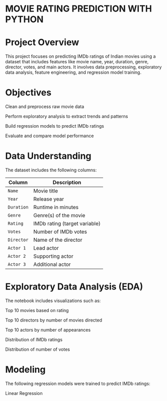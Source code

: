 #  MOVIE RATING PREDICTION WITH PYTHON


# Project Overview

This project focuses on predicting IMDb ratings of Indian movies using a dataset that includes features like movie name, year, duration, genre, director, votes, and main actors. It involves data preprocessing, exploratory data analysis, feature engineering, and regression model training.

# Objectives

Clean and preprocess raw movie data

Perform exploratory analysis to extract trends and patterns

Build regression models to predict IMDb ratings

Evaluate and compare model performance

# Data Understanding
The dataset includes the following columns:

| Column     | Description                   |
| ---------- | ----------------------------- |
| `Name`     | Movie title                   |
| `Year`     | Release year                  |
| `Duration` | Runtime in minutes            |
| `Genre`    | Genre(s) of the movie         |
| `Rating`   | IMDb rating (target variable) |
| `Votes`    | Number of IMDb votes          |
| `Director` | Name of the director          |
| `Actor 1`  | Lead actor                    |
| `Actor 2`  | Supporting actor              |
| `Actor 3`  | Additional actor              |

# Exploratory Data Analysis (EDA)
The notebook includes visualizations such as:

Top 10 movies based on rating

Top 10 directors by number of movies directed

Top 10 actors by number of appearances

Distribution of IMDb ratings

Distribution of number of votes

# Modeling
The following regression models were trained to predict IMDb ratings:

Linear Regression


